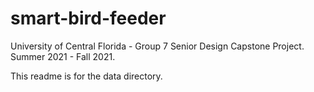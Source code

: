 # smart-bird-feeder
University of Central Florida - Group 7 Senior Design Capstone Project. 
	Summer 2021 - Fall 2021.

This readme is for the data directory.
